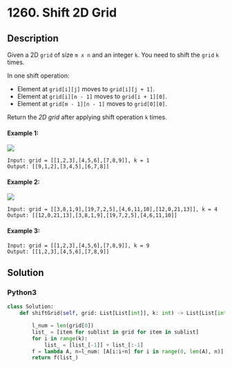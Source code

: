 # 1260. Shift 2D Grid

## Description
Given a 2D `grid` of size `m x n` and an integer `k`. You need to shift the `grid` `k` times.

In one shift operation:

* Element at `grid[i][j]` moves to `grid[i][j + 1]`.
* Element at `grid[i][n - 1]` moves to `grid[i + 1][0]`.
* Element at `grid[m - 1][n - 1]` moves to `grid[0][0]`.

Return the *2D grid* after applying shift operation `k` times.

#### Example 1:
![](https://assets.leetcode.com/uploads/2019/11/05/e1.png)
```
Input: grid = [[1,2,3],[4,5,6],[7,8,9]], k = 1
Output: [[9,1,2],[3,4,5],[6,7,8]]
```

#### Example 2:
![](https://assets.leetcode.com/uploads/2019/11/05/e2.png)
```
Input: grid = [[3,8,1,9],[19,7,2,5],[4,6,11,10],[12,0,21,13]], k = 4
Output: [[12,0,21,13],[3,8,1,9],[19,7,2,5],[4,6,11,10]]
```

#### Example 3:
```
Input: grid = [[1,2,3],[4,5,6],[7,8,9]], k = 9
Output: [[1,2,3],[4,5,6],[7,8,9]]
```


## Solution

### Python3
```python
class Solution:
    def shiftGrid(self, grid: List[List[int]], k: int) -> List[List[int]]:

        l_num = len(grid[0])
        list_ = [item for sublist in grid for item in sublist]
        for i in range(k):
            list_ = [list_[-1]] + list_[:-1]
        f = lambda A, n=l_num: [A[i:i+n] for i in range(0, len(A), n)]
        return f(list_)
```